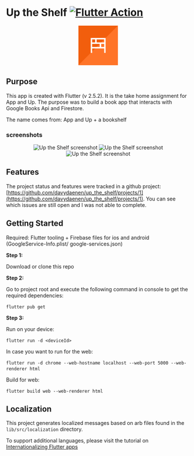 # Up the Shelf [![Flutter Action](https://github.com/davydaenen/up_the_shelf/actions/workflows/flutter.yml/badge.svg)](https://github.com/davydaenen/up_the_shelf/actions/workflows/flutter.yml)

<p align="center">
  <img src="./docs/uptheshelf-logo.png" alt="Up the Shelf logo"/>
</p>

## Purpose

This app is created with Flutter (v 2.5.2). It is the take home assignment for App and Up. The purpose was to build a book app that interacts with Google Books Api and Firestore.

The name comes from: App and Up + a bookshelf

### screenshots

<p align="center">
  <img style="width:15rem; height: 35rem" src="./docs/screenshot1.png" alt="Up the Shelf screenshot"/>
    <img style="width:15rem; height: 35rem" src="./docs/screenshot2.png" alt="Up the Shelf screenshot"/>
      <img style="width:15rem; height: 35rem" src="./docs/screenshot3.png" alt="Up the Shelf screenshot"/>
</p>

## Features

The project status and features were tracked in a github project: [https://github.com/davydaenen/up_the_shelf/projects/1](https://github.com/davydaenen/up_the_shelf/projects/1). You can see which issues are still open and I was not able to complete.

## Getting Started

Required: Flutter tooling + Firebase files for ios and android (GoogleService-Info.plist/ google-services.json)

**Step 1:**

Download or clone this repo

**Step 2:**

Go to project root and execute the following command in console to get the required dependencies:

```
flutter pub get
```

**Step 3:**

Run on your device:

```
flutter run -d <deviceId>
```

In case you want to run for the web:

```
flutter run -d chrome --web-hostname localhost --web-port 5000 --web-renderer html
```

Build for web:

```
flutter build web --web-renderer html
```

## Localization

This project generates localized messages based on arb files found in
the `lib/src/localization` directory.

To support additional languages, please visit the tutorial on
[Internationalizing Flutter
apps](https://flutter.dev/docs/development/accessibility-and-localization/internationalization)
